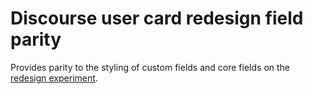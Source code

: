 # Discourse user card redesign field parity

Provides parity to the styling of custom fields and core fields on the [redesign experiment](https://github.com/discourse/experimental-usercard.git).
